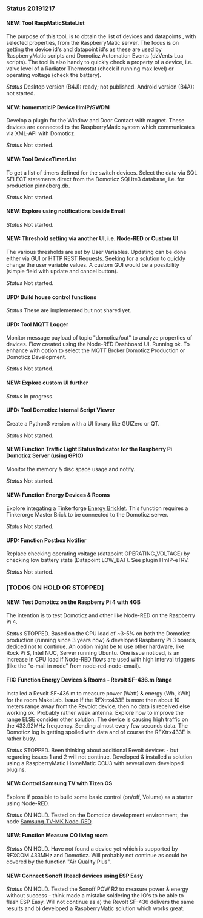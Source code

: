 ### Status 20191217

#### NEW: Tool RaspMaticStateList
The purpose of this tool, is to obtain the list of devices and datapoints , with selected properties, from the RaspberryMatic server.
The focus is on getting the device id's and datapoint id's as these are used by RaspberryMatic scripts and Domoticz Automation Events (dzVents Lua scripts).
The tool is also handy to quickly check a property of a device, i.e. valve level of a Radiator Thermostat (check if running max level) or operating voltage (check the battery).

_Status_
Desktop version (B4J): ready; not published.
Android version (B4A): not started.

#### NEW: homematicIP Device HmIP/SWDM
Develop a plugin for the Window and Door Contact with magnet.
These devices are connected to the RaspberryMatic system which communicates via XML-API with Domoticz.

_Status_
Not started.

#### NEW: Tool DeviceTimerList
To get a list of timers defined for the switch devices.
Select the data via SQL SELECT statements direct from the Domoticz SQLIte3 database, i.e. for production pinneberg.db.

_Status_
Not started.

#### NEW: Explore using notifications beside Email

_Status_
Not started.

#### NEW: Threshold setting via another UI, i.e. Node-RED or Custom UI
The various thresholds are set by User Variables. Updating can be done either via GUI or HTTP REST Requests.
Seeking for a solution to quickly change the user variable values.
A custom GUI would be a possibility (simple field with update and cancel button).

_Status_
Not started.

#### UPD: Build house control functions

_Status_
These are implemented but not shared yet.

#### UPD: Tool MQTT Logger
Monitor message payload of topic "domoticz/out" to analyze properties of devices.
Flow created using the Node-RED Dashboard UI. Running ok.
To enhance with option to select the MQTT Broker Domoticz Production or Domoticz Development.

_Status_
Not started.

#### NEW: Explore custom UI further

_Status_
In progress.

#### UPD: Tool Domoticz Internal Script Viewer
Create a Python3 version with a UI library like GUIZero or QT.

_Status_
Not started.

#### NEW: Function Traffic Light Status Indicator for the Raspberry Pi Domoticz Server (using GPIO)
Monitor the memory & disc space usage and notify.

_Status_
Not started.

#### NEW: Function Energy Devices & Rooms
Explore integating a Tinkerforge [Energy Bricklet](https://github.com/Tinkerforge/energy-monitor-bricklet).
This function requires a Tinkerorge Master Brick to be connected to the Domoticz server.

_Status_
Not started.

#### UPD: Function Postbox Notifier
Replace checking operating voltage (datapoint OPERATING_VOLTAGE) by checking low battery state (Datapoint LOW_BAT). See plugin HmIP-eTRV.

_Status_
Not started.

### [TODOS ON HOLD OR STOPPED]

#### NEW: Test Domoticz on the Raspberry Pi 4 with 4GB
The intention is to test Domoticz and other like Node-RED on the Raspberry Pi 4.

_Status_
STOPPED.
Based on the CPU load of ~3-5% on both the Domoticz production (running since 3 years now) & developed Raspberry Pi 3 boards, dediced not to continue.
An option might be to use other hardware, like Rock Pi S, Intel NUC, Server running Ubuntu.
One issue noticed, is an increase in CPU load if Node-RED flows are used with high interval triggers (like the "e-mail in node" from node-red-node-email).

#### FIX: Function Energy Devices & Rooms - Revolt SF-436.m Range
Installed a Revolt SF-436.m to measure power (Watt) & energy (Wh, kWh) for the room MakeLab.
**Issue**
If the RFXtrx433E is more then about 10 meters range away from the Revolot device, then no data is received else working ok.
Probably rather weak antenna. Explore how to improve the range ELSE consider other solution.
The device is causing high traffic on the 433.92MHz frequency. Sending almost every few seconds data.
The Domoticz log is getting spoiled with data and of course the RFXtrx433E is rather busy.

_Status_
STOPPED.
Been thinking about additional Revolt devices - but regarding issues 1 and 2 will not continue.
Developed & installed a solution using a RaspberryMatic HomeMatic CCU3 with several own developed plugins.

#### NEW: Control Samsung TV with Tizen OS
Explore if possible to build some basic control (on/off, Volume) as a starter using Node-RED.

_Status_
ON HOLD.
Tested on the Domoticz development environment, the node [Samsung-TV-MK Node-RED](https://www.npmjs.com/package/node-red-contrib-samsung-tv-mk).

#### NEW: Function Measure CO living room

_Status_
ON HOLD.
Have not found a device yet which is supported by RFXCOM 433MHz and Domoticz.
Will probably not continue as could be covered by the function "Air Quality Plus".

#### NEW: Connect Sonoff (Itead) devices using ESP Easy

_Status_
ON HOLD.
Tested the Sonoff POW R2 to measure power & energy without success - think made a mistake soldering the IO's to be able to flash ESP Easy.
Will not continue as a) the Revolt SF-436 delivers the same results and b) developed a RaspberryMatic solution which works great.
